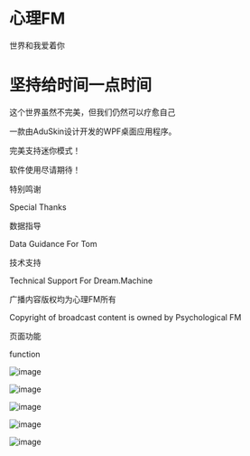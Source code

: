 # 心理FM
世界和我爱着你

# 坚持给时间一点时间
这个世界虽然不完美，但我们仍然可以疗愈自己

一款由AduSkin设计开发的WPF桌面应用程序。

完美支持迷你模式！

软件使用尽请期待！

特别鸣谢

Special Thanks

数据指导

Data Guidance For Tom

技术支持

Technical Support For Dream.Machine

广播内容版权均为心理FM所有

Copyright of broadcast content is owned by Psychological FM

页面功能

function

![image](https://github.com/Hero3821/Shadow-FM/blob/master/ScreenShot/Shadow%20(1).png)

![image](https://github.com/Hero3821/Shadow-FM/blob/master/ScreenShot/Shadow%20(2).png)

![image](https://github.com/Hero3821/Shadow-FM/blob/master/ScreenShot/Shadow%20(3).png)

![image](https://github.com/Hero3821/Shadow-FM/blob/master/ScreenShot/Shadow%20(4).png)

![image](https://github.com/Hero3821/Shadow-FM/blob/master/ScreenShot/Shadow%20(5).png)

